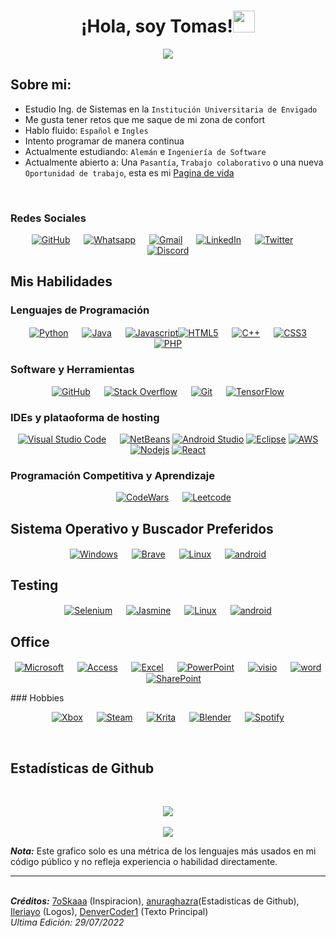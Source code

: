 ### 
<h1 align="center">¡Hola, soy Tomas!<img src="https://media.giphy.com/media/hvRJCLFzcasrR4ia7z/giphy.gif" width="35"></h1>
<p align="center">
  <a href="https://github.com/DenverCoder1/readme-typing-svg"><img src="https://readme-typing-svg.herokuapp.com?lines=Estudiante+de+Ingenieria+de+Sistemas;Programador;Siempre+aprendiendo+cosas+nuevas&center=true&duration=3000&color=007397&vcenter=true&width=500&height=30"></a>
</p>


## Sobre mi:
- Estudio Ing. de Sistemas en la `Institución Universitaria de Envigado`
- Me gusta tener retos que me saque de mi zona de confort
- Hablo fluido: `Español` e `Ingles`
- Intento programar de manera continua
- Actualmente estudiando: `Alemán` e `Ingeniería de Software`
- Actualmente abierto a: Una `Pasantía`, `Trabajo colaborativo` o una nueva `Oportunidad de trabajo`, esta es mi [Pagina de vida](#)

<br>

### Redes Sociales
<p align="center">
    <a href="https://github.com/GR00th/"><img alt="GitHub" src="https://img.shields.io/badge/github-%23121011.svg?style=for-the-badge&logo=github&logoColor=white"/></a>
  &emsp;
    <a href="#"><img alt="Whatsapp" src="https://img.shields.io/badge/WhatsApp-25D366?style=for-the-badge&logo=whatsapp&logoColor=white"/></a>
  &emsp;
    <a href="#"><img alt="Gmail" src="https://img.shields.io/badge/Gmail-D14836?style=for-the-badge&logo=gmail&logoColor=white"/></a>
  &emsp;
    <a href="https://www.linkedin.com/in/jos%C3%A9-manuel-fern%C3%A1ndez-betancur-aba676232/"><img alt="LinkedIn" src="https://img.shields.io/badge/linkedin-%230077B5.svg?style=for-the-badge&logo=linkedin&logoColor=white"/></a>
  &emsp;
    <a href="#"><img alt="Twitter" src="https://img.shields.io/badge/Twitter-%231DA1F2.svg?style=for-the-badge&logo=Twitter&logoColor=white"/></a>
  &emsp;
    <a href="https://discordapp.com/channels/@me/Slum#1888/"><img alt="Discord" src="https://img.shields.io/badge/Discord-%237289DA.svg?style=for-the-badge&logo=discord&logoColor=white"/></a>
</p>


## Mis Habilidades

### Lenguajes de Programación

<p align="center"> 
  &emsp;
    <a href="#"><img alt="Python" align="center" src="https://img.shields.io/badge/python-3670A0?style=for-the-badge&logo=python&logoColor=ffdd54"></a>
  &emsp;
    <a href="#"><img alt="Java" align="center" src="https://img.shields.io/badge/java-%23ED8B00.svg?style=for-the-badge&logo=java&logoColor=white"></a>
   &emsp;
    <a href="#"><img alt="Javascript" align="center" src="https://img.shields.io/badge/javascript-%23323330.svg?style=for-the-badge&logo=javascript&logoColor=%23F7DF1E%22%3E</a>
   &emsp;
    <a href="#"><img alt="HTML5" align="center" src=”https://img.shields.io/badge/html5-%23E34F26.svg?style=for-the-badge&logo=html5&logoColor=white”></a>
     &emsp;
    <a href="#"><img alt="C++" align="center" src="https://img.shields.io/badge/c++-%2300599C.svg?style=for-the-badge&logo=c%2B%2B&logoColor=white"></a>
    &emsp;
    <a href="#"><img alt="CSS3" align="center" src="https://img.shields.io/badge/css3-%231572B6.svg?style=for-the-badge&logo=css3&logoColor=white"></a>
    &emsp;
    <a href="#"><img alt="PHP" align="center" src="https://img.shields.io/badge/php-%23777BB4.svg?style=for-the-badge&logo=php&logoColor=white"></a>

</p>

 ### Software y Herramientas
 
<p align="center">
    <a href="#"><img alt="GitHub" src="https://img.shields.io/badge/github-%23121011.svg?style=for-the-badge&logo=github&logoColor=white"></a>
  &emsp;
    <a href="#"><img alt="Stack Overflow" src="https://img.shields.io/badge/-Stackoverflow-FE7A16?style=for-the-badge&logo=stack-overflow&logoColor=white"></a>
  &emsp;
    <a href="#"><img alt="Git" src="https://img.shields.io/badge/git-%23F05033.svg?style=for-the-badge&logo=git&logoColor=white"></a>
    &emsp;
    <a href="#"><img alt="TensorFlow" src="https://img.shields.io/badge/TensorFlow-%23FF6F00.svg?style=for-the-badge&logo=TensorFlow&logoColor=white"></a>
</p>

 ### IDEs y plataoforma de hosting
 
<p align="center">
    <a href="#"><img alt="Visual Studio Code" src="https://img.shields.io/badge/Visual%20Studio%20Code-0078d7.svg?style=for-the-badge&logo=visual-studio-code&logoColor=white"></a>
  &emsp;
    <a href="#"><img alt="NetBeans" src="https://img.shields.io/badge/NetBeansIDE-1B6AC6.svg?style=for-the-badge&logo=apache-netbeans-ide&logoColor=white"></a>
    <a href="#"><img alt="Android Studio" src="https://img.shields.io/badge/Android%20Studio-3DDC84.svg?style=for-the-badge&logo=android-studio&logoColor=white"></a>
    <a href="#"><img alt="Eclipse" src="https://img.shields.io/badge/Eclipse-FE7A16.svg?style=for-the-badge&logo=Eclipse&logoColor=white"></a>
    <a href="#"><img alt="AWS" src="https://img.shields.io/badge/AWS-%23FF9900.svg?style=for-the-badge&logo=amazon-aws&logoColor=white"></a>
    <a href="#"><img alt="Nodejs" src="https://img.shields.io/badge/node.js-6DA55F?style=for-the-badge&logo=node.js&logoColor=white"></a>
    <a href="#"><img alt="React" src="https://img.shields.io/badge/react-%2320232a.svg?style=for-the-badge&logo=react&logoColor=%2361DAFB"></a>
</p>

 ### Programación Competitiva y Aprendizaje
 
<p align="center">
  &emsp;
    <a href="#"><img alt = "CodeWars" src="https://img.shields.io/badge/Codewars-B1361E?style=for-the-badge&logo=codewars&logoColor=grey"/></a>
  &emsp;
    <a href="#"><img alt = "Leetcode" src="https://img.shields.io/badge/LeetCode-000000?style=for-the-badge&logo=LeetCode&logoColor=#d16c06"/></a>
</p>

 ## Sistema Operativo y Buscador Preferidos
 <p align="center">
    <a href="#"><img alt="Windows" align="center" src="https://img.shields.io/badge/Windows-0078D6?style=for-the-badge&logo=windows&logoColor=white"></a>
  &emsp;
    <a href="#"><img alt="Brave" align="center" src="https://img.shields.io/badge/Brave-FB542B?style=for-the-badge&logo=Brave&logoColor=white"></a>
    &emsp;
    <a href="#"><img alt="Linux" align="center" src="https://img.shields.io/badge/Linux-FCC624?style=for-the-badge&logo=linux&logoColor=black"></a>
     &emsp;
    <a href="#"><img alt="android" align="center" src="https://img.shields.io/badge/Android-3DDC84?style=for-the-badge&logo=android&logoColor=white"></a>
</p>

## Testing
<p align="center">
    <a href="#"><img alt="Selenium" align="center" src="https://img.shields.io/badge/-selenium-%43B02A?style=for-the-badge&logo=selenium&logoColor=white"></a>
  &emsp;
    <a href="#"><img alt="Jasmine" align="center" src="https://img.shields.io/badge/-Jasmine-%238A4182?style=for-the-badge&logo=Jasmine&logoColor=white"></a>
    &emsp;
    <a href="#"><img alt="Linux" align="center" src="https://img.shields.io/badge/Linux-FCC624?style=for-the-badge&logo=linux&logoColor=black"></a>
     &emsp;
    <a href="#"><img alt="android" align="center" src="https://img.shields.io/badge/Android-3DDC84?style=for-the-badge&logo=android&logoColor=white"></a>
</p>

## Office
<p align="center">
    <a href="#"><img alt="Microsoft" align="center" src="https://img.shields.io/badge/Microsoft-0078D4?style=for-the-badge&logo=microsoft&logoColor=white)"></a>
  &emsp;
    <a href="#"><img alt="Access" align="center" src="https://img.shields.io/badge/Microsoft_Access-A4373A?style=for-the-badge&logo=microsoft-access&logoColor=white"></a>
    &emsp;
    <a href="#"><img alt="Excel" align="center" src="https://img.shields.io/badge/Microsoft_Excel-217346?style=for-the-badge&logo=microsoft-excel&logoColor=white"></a>
     &emsp;
    <a href="#"><img alt="PowerPoint" align="center" src="https://img.shields.io/badge/Microsoft_PowerPoint-B7472A?style=for-the-badge&logo=microsoft-powerpoint&logoColor=white"></a>
     &emsp;
    <a href="#"><img alt="visio" align="center" src="https://img.shields.io/badge/Microsoft_Visio-3955A3?style=for-the-badge&logo=microsoft-visio&logoColor=white"></a>
     &emsp;
    <a href="#"><img alt="word" align="center" src="https://img.shields.io/badge/Microsoft_Word-2B579A?style=for-the-badge&logo=microsoft-word&logoColor=white"></a>
     &emsp;
    <a href="#"><img alt="SharePoint" align="center" src="https://img.shields.io/badge/Microsoft_SharePoint-0078D4?style=for-the-badge&logo=microsoft-sharepoint&logoColor=white"></a>
  
</p>
### Hobbies
<p align="center">
    <a href="#"><img alt = "Xbox" src="https://img.shields.io/badge/xbox-%23107C10.svg?style=for-the-badge&logo=xbox&logoColor=white"/></a>
  &emsp;
    <a href="#"><img alt = "Steam" src="https://img.shields.io/badge/steam-%23000000.svg?style=for-the-badge&logo=steam&logoColor=white"/></a>
  &emsp;
    <a href="#"><img alt = "Krita" src="https://img.shields.io/badge/Krita-203759?style=for-the-badge&logo=krita&logoColor=EEF37B"/></a>
  &emsp;
    <a href="#"><img alt = "Blender" src="https://img.shields.io/badge/blender-%23F5792A.svg?style=for-the-badge&logo=blender&logoColor=white"/></a>
    &emsp;
    <a href="#"><img alt = "Spotify" src="https://img.shields.io/badge/Spotify-1ED760?style=for-the-badge&logo=spotify&logoColor=white"/></a>
     
    
</p>
<br/>

## Estadísticas de Github

<br/>
<p align="center">
    <a href="https://github.com/anuraghazra/github-readme-stats">
<img align="center" src="https://github-readme-stats.vercel.app/api/?username=JMFB007&repo=github-readme-stats&theme=react&show_icons=true&locale=es&icon_color=007397&text_color=000000&title_color=007397&bg_color=9ecdc7"></a>
  <br>
 
  <br>
    <a href="https://github.com/anuraghazra/github-readme-stats">
<img align="center" src="https://github-readme-stats.vercel.app/api/top-langs/?username=JMFB007&repo=github-readme-stats&theme=react&show_icons=true&locale=es&text_color=000000&title_color=007397&layout=compact&bg_color=9ecdc7"></a>
<br>
</p>

<b><i>Nota:</i></b> Este grafico solo es una métrica de los lenguajes más usados en mi código público y no refleja experiencia o habilidad directamente.
<br>
    
----

<br>
<i><b>Créditos:</i></b>
<a href="https://github.com/7oSkaaa">7oSkaaa</a> (Inspiracion), <a href="https://github.com/anuraghazra/github-readme-stats/blob/master/docs/readme_es.md">anuraghazra</a>(Estadisticas de Github), <a href="https://github.com/Ileriayo/markdown-badges#markdown-badges">Ileriayo</a> (Logos), <a href="https://github.com/DenverCoder1/readme-typing-svg">DenverCoder1</a> (Texto Principal)
<br>
<i>Ultima Edición: 29/07/2022</i>



<!--
**GR00th/GR00th** is a ✨ _special_ ✨ repository because its `README.md` (this file) appears on your GitHub profile.

Here are some ideas to get you started:

- 🔭 I’m currently working on ...
- 🌱 I’m currently learning ...
- 👯 I’m looking to collaborate on ...
- 🤔 I’m looking for help with ...
- 💬 Ask me about ...
- 📫 How to reach me: ...
- 😄 Pronouns: ...
- ⚡ Fun fact: ...
-->
